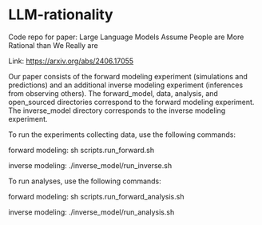# LLM-rationality
Code repo for paper: Large Language Models Assume People are More Rational than We Really are

Link: https://arxiv.org/abs/2406.17055

Our paper consists of the forward modeling experiment (simulations and predictions) and an additional inverse modeling experiment (inferences from observing others). The forward_model, data, analysis, and open_sourced directories correspond to the forward modeling experiment. The inverse_model directory corresponds to the inverse modeling experiment. 

To run the experiments collecting data, use the following commands:

forward modeling: 
sh scripts.run_forward.sh

inverse modeling: 
./inverse_model/run_inverse.sh

To run analyses, use the following commands:

forward modeling: 
sh scripts.run_forward_analysis.sh

inverse modeling: 
./inverse_model/run_analysis.sh
